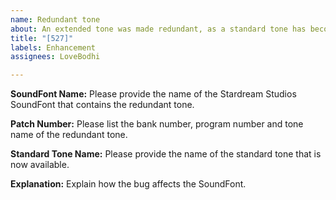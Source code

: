 ```yaml
---
name: Redundant tone
about: An extended tone was made redundant, as a standard tone has become available.
title: "[527]"
labels: Enhancement
assignees: LoveBodhi

---
```


**SoundFont Name:**
Please provide the name of the Stardream Studios SoundFont that contains the redundant tone.

**Patch Number:**
Please list the bank number, program number and tone name of the redundant tone.

**Standard Tone Name:**
Please provide the name of the standard tone that is now available.

**Explanation:**
Explain how the bug affects the SoundFont.
